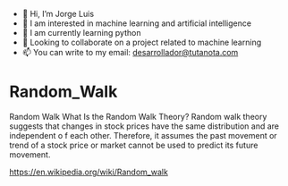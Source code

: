 - 👋 Hi, I’m Jorge Luis
- 👀 I am interested in machine learning and artificial intelligence
- 🌱 I am currently learning python
- 💞️ Looking to collaborate on a project related to machine learning
- 📫 You can write to my email: desarrollador@tutanota.com

# Random_Walk
 Random Walk
What Is the Random Walk Theory? Random walk theory suggests that 
 changes in stock prices have the same distribution and are independent o
 f each other. Therefore, it assumes the past movement or trend of a stock 
 price or market cannot be used to predict its future movement.

https://en.wikipedia.org/wiki/Random_walk